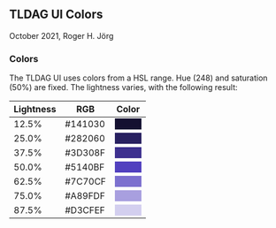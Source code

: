 ## TLDAG UI Colors

October 2021, Roger H. Jörg

### Colors

The TLDAG UI uses colors from a HSL range. Hue (248) and saturation (50%) are fixed.
The lightness varies, with the following result:

Lightness | RGB | Color
--- | --- | ---
12.5% | #141030 | <span style="background-color:#141030">&emsp;&emsp;&emsp;</span>
25.0% | #282060 | <span style="background-color:#282060">&emsp;&emsp;&emsp;</span>
37.5% | #3D308F | <span style="background-color:#3D308F">&emsp;&emsp;&emsp;</span>
50.0% | #5140BF | <span style="background-color:#5140BF">&emsp;&emsp;&emsp;</span>
62.5% | #7C70CF | <span style="background-color:#7C70CF">&emsp;&emsp;&emsp;</span>
75.0% | #A89FDF | <span style="background-color:#A89FDF">&emsp;&emsp;&emsp;</span>
87.5% | #D3CFEF | <span style="background-color:#D3CFEF">&emsp;&emsp;&emsp;</span>
